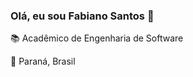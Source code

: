 ### Olá, eu sou Fabiano Santos 👋

:books: Acadêmico de Engenharia de Software

:round_pushpin: Paraná, Brasil